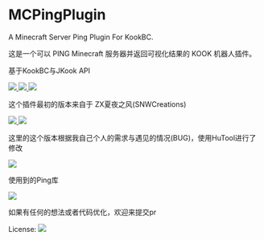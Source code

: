 # MCPingPlugin

A Minecraft Server Ping Plugin For KookBC.

这是一个可以 PING Minecraft 服务器并返回可视化结果的 KOOK 机器人插件。

基于KookBC与JKook API
<p>
    <a  href="https://www.oracle.com/java/technologies/javase/javase-jdk8-downloads.html">
		<img src="https://img.shields.io/badge/JDK-8+-green.svg" />
	</a>
    <a href= "https://github.com/SNWCreations/KookBC">
        <img src="https://img.shields.io/badge/-KookBC-red">
    </a>
    <a href= "https://github.com/SNWCreations/JKook">
        <img src="https://img.shields.io/badge/-JKook-red">
    </a>
</p>
​
这个插件最初的版本来自于 ZX夏夜之风(SNWCreations)
<p>
  <a href="https://github.com/SNWCreations">
    <img src="https://img.shields.io/badge/Author-SNWCreations-blue.svg?link=https://github.com/SNWCreations" />
  </a>
  <a href="https://github.com/SNWCreations/MCPingBot">
    <img src="https://img.shields.io/badge/Repo-MCPingBot-blue.svg?link=https://github.com/SNWCreations/MCPingBot">
  </a>
</p>

这里的这个版本根据我自己个人的需求与遇见的情况(BUG)，使用HuTool进行了修改
​<p>
    <a href="https://github.com/looly/hutool-site">
        <img src="https://img.shields.io/badge/-HuTool-red">
    </a>
</p>

使用到的Ping库
​<p>
    <a href="https://github.com/lucaazalim/minecraft-server-ping">
        <img src="https://img.shields.io/badge/MCServerPing-lucaazalim-red">
    </a>
</p>

如果有任何的想法或者代码优化，欢迎来提交pr

<p>
    License:
    <a href="https://mit-license.org/">
        <img src="https://img.shields.io/badge/license-MIT-green">
    </a>
</p>

